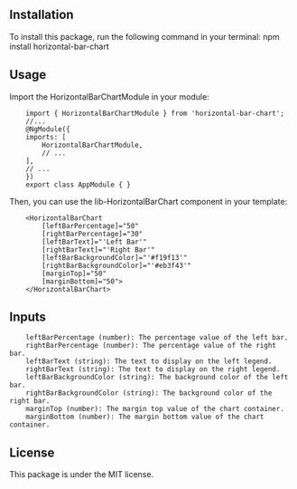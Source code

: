 ## Installation
To install this package, run the following command in your terminal:
npm install horizontal-bar-chart

## Usage
Import the HorizontalBarChartModule in your module:

        import { HorizontalBarChartModule } from 'horizontal-bar-chart';
        //...
        @NgModule({
        imports: [
            HorizontalBarChartModule,
            // ...
        ],
        // ...
        })
        export class AppModule { }

Then, you can use the lib-HorizontalBarChart component in your template:

        <HorizontalBarChart
            [leftBarPercentage]="50"
            [rightBarPercentage]="30"
            [leftBarText]="'Left Bar'"
            [rightBarText]="'Right Bar'"
            [leftBarBackgroundColor]="'#f19f13'"
            [rightBarBackgroundColor]="'#eb3f43'"
            [marginTop]="50"
            [marginBottom]="50">
        </HorizontalBarChart>


## Inputs
        leftBarPercentage (number): The percentage value of the left bar.
        rightBarPercentage (number): The percentage value of the right bar.
        leftBarText (string): The text to display on the left legend.
        rightBarText (string): The text to display on the right legend.
        leftBarBackgroundColor (string): The background color of the left bar.
        rightBarBackgroundColor (string): The background color of the right bar.
        marginTop (number): The margin top value of the chart container.
        marginBottom (number): The margin bottom value of the chart container.

## License
This package is under the MIT license.